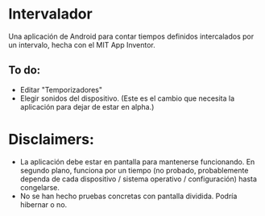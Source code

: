 # Intervalador
Una aplicación de Android para contar tiempos definidos intercalados por un intervalo, hecha con el MIT App Inventor.

## To do:
- Editar "Temporizadores"
- Elegir sonidos del dispositivo. (Este es el cambio que necesita la aplicación para dejar de estar en alpha.)

# Disclaimers:
- La aplicación debe estar en pantalla para mantenerse funcionando. En segundo plano, funciona por un tiempo (no probado, probablemente dependa de cada dispositivo / sistema operativo / configuración) hasta congelarse.
- No se han hecho pruebas concretas con pantalla dividida. Podría hibernar o no.
